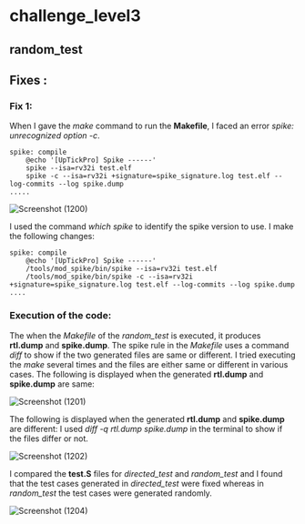 # challenge_level3
## random_test
## Fixes :
### Fix 1:
When I gave the *make* command to run the **Makefile**, I faced an error *spike: unrecognized option -c*.
```
spike: compile
	@echo '[UpTickPro] Spike ------'
	spike --isa=rv32i test.elf 
	spike -c --isa=rv32i +signature=spike_signature.log test.elf --log-commits --log spike.dump
.....
```
![Screenshot (1200)](https://github.com/vyomasystems-lab/riscv-ctb-challenge-Megna1703/assets/110230441/6c89541f-4d84-4029-bfa4-338e0f1d0039)

I used the command *which spike* to identify the spike version to use. I make the following changes:
```
spike: compile
	@echo '[UpTickPro] Spike ------'
	/tools/mod_spike/bin/spike --isa=rv32i test.elf 
	/tools/mod_spike/bin/spike -c --isa=rv32i +signature=spike_signature.log test.elf --log-commits --log spike.dump
....
```
### Execution of the code:
The when the *Makefile* of the *random_test* is executed, it produces **rtl.dump** and **spike.dump**. The spike rule in the *Makefile* uses a command *diff* 
to show if the two generated files are same or different. 
I tried executing the *make* several times and the files are either same or different in various cases. 
The following is displayed when the generated **rtl.dump** and **spike.dump** are same:

![Screenshot (1201)](https://github.com/vyomasystems-lab/riscv-ctb-challenge-Megna1703/assets/110230441/a702b26e-1619-4221-af6e-7f8af0e6ba26)

The following is displayed when the generated **rtl.dump** and **spike.dump** are different:
I used *diff -q rtl.dump spike.dump* in the terminal to show if the files differ or not.

![Screenshot (1202)](https://github.com/vyomasystems-lab/riscv-ctb-challenge-Megna1703/assets/110230441/bc157c1d-4b21-4472-b007-a196f9368b4f)

I compared the **test.S** files for *directed_test* and *random_test* and I found that the test cases generated in *directed_test* were fixed whereas in
*random_test* the test cases were generated randomly.

![Screenshot (1204)](https://github.com/vyomasystems-lab/riscv-ctb-challenge-Megna1703/assets/110230441/591fad89-8040-44d5-890f-89dfb4757968)




